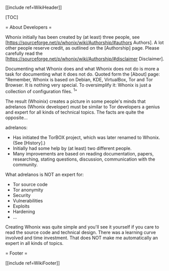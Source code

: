 [[include ref=WikiHeader]]

[TOC]

= About Developers =

Whonix initially has been created by (at least) three people, see [https://sourceforge.net/p/whonix/wiki/Authorship/#authors Authors]. A lot other people reserve credit, as outlined on the [Authorship] page. Please carefully read the [https://sourceforge.net/p/whonix/wiki/Authorship/#disclaimer Disclaimer].

Documenting what Whonix does and what Whonix does not do is more a task for documenting what it does not do. Quoted form the [About] page: &quot;Remember, Whonix is based on Debian, KDE, VirtualBox, Tor and Tor Browser. It is nothing very special. To oversimplify it: Whonix is just a collection of configuration files. <sup>1</sup>&quot;

The result (Whoinix) creates a picture in some people's minds that adrelanos (Whonix developer) must be similar to Tor developers a genius and expert for all kinds of technical topics. The facts are quite the opposite...

adrelanos:

* Has initiated the TorBOX project, which was later renamed to Whonix. (See [History].)
* Initially had some help by (at least) two different people.
* Many improvements are based on reading documentation, papers, researching, stating questions, discussion, communication with the community.

What adrelanos is NOT an expert for:

* Tor source code
* Tor anonymity
* Security
* Vulnerabilities
* Exploits
* Hardening
* ...

Creating Whonix was quite simple and you'll see it yourself if you care to read the source code and technical design. There was a learning curve involved and time investment. That does NOT make me automatically an expert in all kinds of topics.

= Footer =

[[include ref=WikiFooter]]

